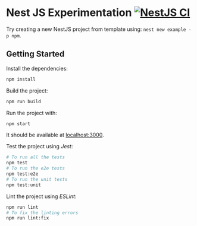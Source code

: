 # Nest JS Experimentation [![NestJS CI](https://github.com/sylhare/NestJS/actions/workflows/NestJS.yml/badge.svg)](https://github.com/sylhare/NestJS/actions/workflows/NestJS.yml)

Try creating a new NestJS project from template using: `nest new example -p npm`.

## Getting Started

Install the dependencies:

```bash
npm install
```

Build the project:

```bash
npm run build
```

Run the project with:

```bash
npm start
```

It should be available at [localhost:3000](http://localhost:3000).

Test the project using *Jest*:

```bash
# To run all the tests
npm test
# To run the e2e tests
npm test:e2e
# To run the unit tests
npm test:unit
```

Lint the project using *ESLint*:

```bash
npm run lint
# To fix the linting errors
npm run lint:fix
```
